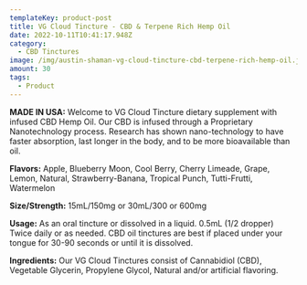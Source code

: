 ```yaml
---
templateKey: product-post
title: VG Cloud Tincture - CBD & Terpene Rich Hemp Oil
date: 2022-10-11T10:41:17.948Z
category:
  - CBD Tinctures
image: /img/austin-shaman-vg-cloud-tincture-cbd-terpene-rich-hemp-oil.jpg
amount: 30
tags:
  - Product
---
```


**MADE IN USA:** Welcome to VG Cloud Tincture dietary supplement with infused CBD Hemp Oil. Our CBD is infused through a Proprietary Nanotechnology process. Research has shown nano-technology to have faster absorption, last longer in the body, and to be more bioavailable than oil.

**Flavors:** Apple, Blueberry Moon, Cool Berry, Cherry Limeade, Grape, Lemon, Natural, Strawberry-Banana, Tropical Punch, Tutti-Frutti, Watermelon

**Size/Strength:** 15mL/150mg or 30mL/300 or 600mg

**Usage:** As an oral tincture or dissolved in a liquid. 0.5mL (1/2 dropper) Twice daily or as needed. CBD oil tinctures are best if placed under your tongue for 30-90 seconds or until it is dissolved.

**Ingredients:** Our VG Cloud Tinctures consist of Cannabidiol (CBD), Vegetable Glycerin, Propylene Glycol, Natural and/or artificial flavoring.
